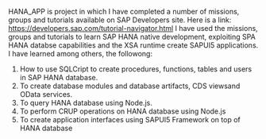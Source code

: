 HANA_APP is  project in which I have completed a number of missions, groups and tutorials available on SAP Developers site.
Here is a link: https://developers.sap.com/tutorial-navigator.html
I have used the missions, groups and tutorials to learn SAP HANA native development, exploiting SPA HANA databse capabilities and the XSA runtime create SAPUI5 applications.
I have learned among others, the followong:
1. How to use SQLCript to create procedures, functions, tables and users in SAP HANA database.
2. To create database modules and database artifacts, CDS viewsand OData services.
3. To query HANA database using Node.js.
4. To perform CRUP operations on HANA database using Node.js
5. To create application interfaces using SAPUI5 Framework on top of HANA database
